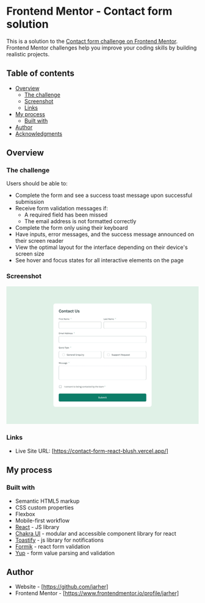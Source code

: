 # Frontend Mentor - Contact form solution

This is a solution to the [Contact form challenge on Frontend Mentor](https://www.frontendmentor.io/challenges/contact-form--G-hYlqKJj). Frontend Mentor challenges help you improve your coding skills by building realistic projects. 

## Table of contents

- [Overview](#overview)
  - [The challenge](#the-challenge)
  - [Screenshot](#screenshot)
  - [Links](#links)
- [My process](#my-process)
  - [Built with](#built-with)
- [Author](#author)
- [Acknowledgments](#acknowledgments)

## Overview

### The challenge

Users should be able to:

- Complete the form and see a success toast message upon successful submission
- Receive form validation messages if:
  - A required field has been missed
  - The email address is not formatted correctly
- Complete the form only using their keyboard
- Have inputs, error messages, and the success message announced on their screen reader
- View the optimal layout for the interface depending on their device's screen size
- See hover and focus states for all interactive elements on the page

### Screenshot

![](./design/desktop-design.jpg)

### Links


- Live Site URL: [https://contact-form-react-blush.vercel.app/]

## My process

### Built with

- Semantic HTML5 markup
- CSS custom properties
- Flexbox
- Mobile-first workflow
- [React](https://reactjs.org/) - JS library
- [Chakra UI](https://styled-components.com/) - modular and accessible component library for react
- [Toastify](https://fkhadra.github.io/react-toastify/introduction) - js library for notifications
- [Formik](https://formik.org/) - react form validation
- [Yup](https://www.npmjs.com/package/yup) - form value parsing and validation

## Author

- Website - [https://github.com/jarher]
- Frontend Mentor - [https://www.frontendmentor.io/profile/jarher]

